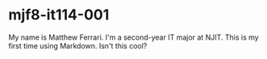# mjf8-it114-001
My name is Matthew Ferrari. I'm a second-year IT major at NJIT. This is my first time using Markdown. Isn't this cool?